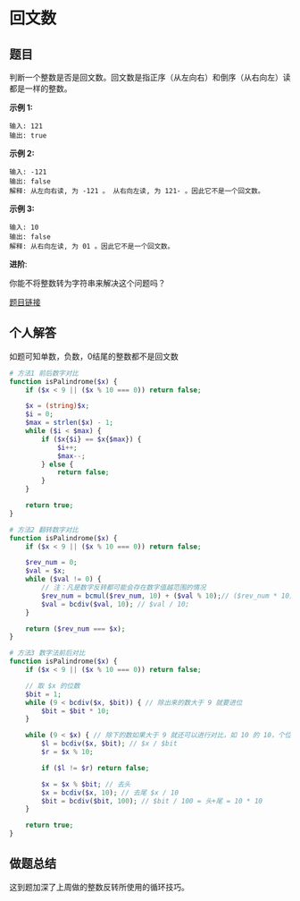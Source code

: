 # 回文数

## 题目

判断一个整数是否是回文数。回文数是指正序（从左向右）和倒序（从右向左）读都是一样的整数。

**示例 1:**

```
输入: 121
输出: true
```

**示例 2:**

```
输入: -121
输出: false
解释: 从左向右读, 为 -121 。 从右向左读, 为 121- 。因此它不是一个回文数。
```

**示例 3:**

```
输入: 10
输出: false
解释: 从右向左读, 为 01 。因此它不是一个回文数。
```

**进阶**:

你能不将整数转为字符串来解决这个问题吗？

[题目链接](https://leetcode-cn.com/problems/reverse-integer/)

## 个人解答

如题可知单数，负数，0结尾的整数都不是回文数

```php
# 方法1 前后数字对比
function isPalindrome($x) {
    if ($x < 9 || ($x % 10 === 0)) return false;

    $x = (string)$x;
    $i = 0;
    $max = strlen($x) - 1;
    while ($i < $max) {
        if ($x{$i} == $x{$max}) {
            $i++;
            $max--;
        } else {
            return false;
        }
    }

    return true;
}

# 方法2 翻转数字对比
function isPalindrome($x) {
    if ($x < 9 || ($x % 10 === 0)) return false;

    $rev_num = 0;
    $val = $x;
    while ($val != 0) {
        // 注：凡是数字反转都可能会存在数字值越范围的情况
        $rev_num = bcmul($rev_num, 10) + ($val % 10);// ($rev_num * 10) + ($val % 10)
        $val = bcdiv($val, 10); // $val / 10;
    }

    return ($rev_num === $x);
}

# 方法3 数字法前后对比
function isPalindrome($x) {
    if ($x < 9 || ($x % 10 === 0)) return false;

    // 取 $x 的位数
    $bit = 1;
    while (9 < bcdiv($x, $bit)) { // 除出来的数大于 9 就要进位
        $bit = $bit * 10;
    }

    while (9 < $x) { // 除下的数如果大于 9 就还可以进行对比，如 10 的 10，个位数就不用比了
        $l = bcdiv($x, $bit); // $x / $bit
        $r = $x % 10;

        if ($l != $r) return false;

        $x = $x % $bit; // 去头
        $x = bcdiv($x, 10); // 去尾 $x / 10
        $bit = bcdiv($bit, 100); // $bit / 100 = 头+尾 = 10 * 10
    }

    return true;
}
```

## 做题总结

这到题加深了上周做的整数反转所使用的循环技巧。